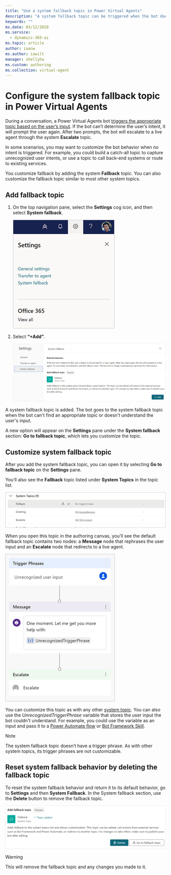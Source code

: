 ```yaml
---
title: "Use a system fallback topic in Power Virtual Agents"
description: "A system fallback topic can be triggered when the bot doesn't understand the user's questions."
keywords: ""
ms.date: 03/12/2020
ms.service:
  - dynamics-365-ai
ms.topic: article
author: iaanw
ms.author: iawilt
manager: shellyha
ms.custom: authoring
ms.collection: virtual-agent
---
```




# Configure the system fallback topic in Power Virtual Agents

During a conversation, a Power Virtual Agents bot [triggers the appropriate topic based on the user’s input](authoring-create-edit-topics.md). If the bot can’t determine the user’s intent, it will prompt the user again. After two prompts, the bot will escalate to a live agent through the system **Escalate** topic.

In some scenarios, you may want to customize the bot behavior when no intent is triggered. For example, you could build a catch-all topic to capture unrecognized user intents, or use a topic to call back-end systems or route to existing services. 

You customize fallback by adding the system **Fallback** topic. You can also customize the fallback topic similar to most other system topics.

## Add fallback topic
1.	On the top navigation pane, select the **Settings** cog icon, and then select **System fallback**.

    ![Open System fallback settings](media/settings-system-fallback.png "Open System fallback settings")

2.	Select **“+Add”**.

    ![Open System fallback settings](media/settings-system-fallback-pane.png "Open System fallback settings")
 
A system fallback topic is added. The bot goes to the system fallback topic when the bot can't find an appropriate topic or doesn't understand the user's input. 

A new option will appear on the **Settings** pane under the **System fallback** section: **Go to fallback topic**, which lets you customize the topic.
 
## Customize system fallback topic
After you add the system fallback topic, you can open it by selecting **Go to fallback topic** on the **Settings** pane. 

You’ll also see the **Fallback** topic listed under **System Topics** in the topic list. 

![Fallback in topic list](media/system-fallback-topic-list.png "Fallback in topic list")

When you open this topic in the authoring canvas, you’ll see the default fallback topic contains two nodes: a **Message** node that rephrases the user input and an **Escalate** node that redirects to a live agent. 

![Fallback topic default content](media/system-fallback-default-content.png "Fallback topic default content")
 
You can customize this topic as with any other [system topic](authoring-create-edit-topics.md). You can also use the *UnrecognizedTriggerPhrase* variable that stores the user input the bot couldn't understand. For example, you could use the variable as an input and pass it to a [Power Automate flow](advanced-flow.md) or [Bot Framework Skill](advanced-use-skills.md).

>[!Note]
>The system fallback topic doesn’t have a trigger phrase. As with other system topics, its trigger phrases are not customizable.  

## Reset system fallback behavior by deleting the fallback topic
To reset the system fallback behavior and return it to its default behavior, go to **Settings** and then **System Fallback**. In the System fallback section, use the **Delete** button to remove the fallback topic. 

![Delete Fallback topic](media/delete-system-fallback-topic.png "Delete Fallback topic")
 
>[!WARNING]
>This will remove the fallback topic and any changes you made to it. 


